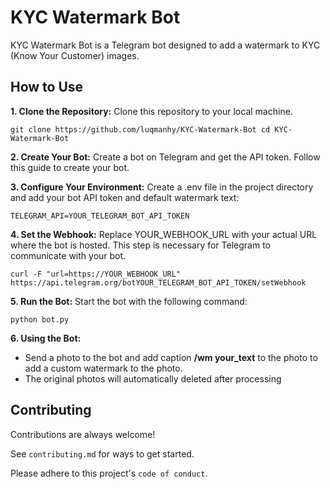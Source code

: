 
# KYC Watermark Bot

KYC Watermark Bot is a Telegram bot designed to add a watermark to KYC (Know Your Customer) images. 


## How to Use
**1. Clone the Repository:** Clone this repository to your local machine.

``git clone https://github.com/luqmanhy/KYC-Watermark-Bot
cd KYC-Watermark-Bot``

**2. Create Your Bot:** Create a bot on Telegram and get the API token. Follow this guide to create your bot.

**3. Configure Your Environment:** Create a .env file in the project directory and add your bot API token and default watermark text:

``TELEGRAM_API=YOUR_TELEGRAM_BOT_API_TOKEN``


**4. Set the Webhook:** Replace YOUR_WEBHOOK_URL with your actual URL where the bot is hosted. This step is necessary for Telegram to communicate with your bot.


``curl -F "url=https://YOUR_WEBHOOK_URL" https://api.telegram.org/botYOUR_TELEGRAM_BOT_API_TOKEN/setWebhook``

**5. Run the Bot:** Start the bot with the following command:

``python bot.py``

**6. Using the Bot:**
- Send a photo to the bot and add caption **/wm your_text** to the photo to add a custom watermark to the photo.
- The original photos will automatically deleted after processing

## Contributing

Contributions are always welcome!

See `contributing.md` for ways to get started.

Please adhere to this project's `code of conduct`.

